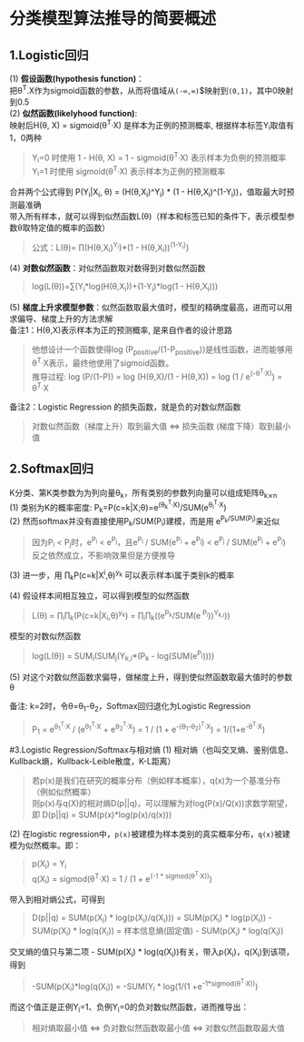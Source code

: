 # 分类模型算法推导的简要概述

## 1.Logistic回归
(1) <b>假设函数(hypothesis function)</b>：<br/>
把θ<sup>T</sup>.X作为sigmoid函数的参数，从而将值域从`(-∞,∞)`$映射到`(0,1)`，其中0映射到0.5 <br/>
(2) <b>似然函数(likelyhood function)</b>: <br/>
映射后H(θ, X) = sigmoid(θ<sup>T</sup>·X) 是样本为正例的预测概率, 根据样本标签Y<sub>i</sub>取值有1，0两种
> Y<sub>i</sub>=0 时使用 1 - H(θ, X) = 1 - sigmoid(θ<sup>T</sup>·X) 表示样本为负例的预测概率<br/>
> Y<sub>i</sub>=1 时使用 sigmoid(θ<sup>T</sup>·X) 表示样本为正例的预测概率

合并两个公式得到 P(Y<sub>i</sub>|X<sub>i</sub>, θ) = (H(θ,X<sub>i</sub>)^Y<sub>i</sub>) * (1 - H(θ,X<sub>i</sub>)^(1-Y<sub>i</sub>))，值取最大时预测最准确<br/>
带入所有样本，就可以得到似然函数L(θ)（样本和标签已知的条件下，表示模型参数θ取特定值的概率的函数）
> 公式：L(θ)= ∏(H(θ,X<sub>i</sub>)<sup>Y<sub>i</sub></sup>)*(1 - H(θ,X<sub>i</sub>))<sup>(1-Y<sub>i</sub>)</sup>)

(4) <b>对数似然函数</b>：对似然函数取对数得到对数似然函数
> log(L(θ))=∑(Y<sub>i</sub>\*log(H(θ,X<sub>i</sub>))+(1-Y<sub>i</sub>)\*log(1 - H(θ,X<sub>i</sub>)))

(5) <b>梯度上升求模型参数</b>：似然函数取最大值时，模型的精确度最高，进而可以用求偏导、梯度上升的方法求解 <br/>
备注1：H(θ,X)表示样本为正的预测概率, 是来自作者的设计思路
> 他想设计一个函数使得log (P<sub>positive</sub>/(1-P<sub>positive</sub>))是线性函数，进而能够用θ<sup>T</sup>·X表示，最终他使用了sigmoid函数。<br/>
> 推导过程: log (P/(1-P)) = log (H(θ,X)/(1 - H(θ,X)) = log (1 / e<sup>(-θ<sup>T</sup>·X)</sup>)</sup> = θ<sup>T</sup>·X

备注2：Logistic Regression 的损失函数，就是负的对数似然函数
> 对数似然函数（梯度上升）取到最大值 <=> 损失函数 (梯度下降）取到最小值

## 2.Softmax回归
K分类、第K类参数为为列向量θ<sub>k</sub>，所有类别的参数列向量可以组成矩阵θ<sub>k⨯n</sub><br/>
(1) 类别为K的概率密度: P<sub>k</sub>=P(c=k|X;θ)=e<sup>(θ<sub>k</sub><sup>T</sup>·X)</sup>/SUM(e<sup>θ<sub>i</sub><sup>T</sup>·X</sup>) </sup><br/>
(2) 然而softmax并没有直接使用P<sub>k</sub>/SUM(P<sub>i</sub>)建模，而是用 e<sup>P<sub>k</sub>/SUM(P<sub>i</sub>)</sup>来近似  
> 因为P<sub>i</sub> < P<sub>j</sub>时，e<sup>P<sub>i</sub></sup> < e<sup>P<sub>j</sub></sup>，且e<sup>P<sub>i</sub></sup> / SUM(e<sup>P<sub>i</sub></sup> + e<sup>P<sub>j</sub></sup>) < e<sup>P<sub>j</sub></sup> / SUM(e<sup>P<sub>i</sub></sup> + e<sup>P<sub>j</sub></sup>) <br/>
> 反之依然成立，不影响效果但是方便推导

(3) 进一步，用 ∏<sub>k</sub>P(c=k|X<sup>i</sup>,θ)<sup>y<sub>k</sub></sup> 可以表示样本i属于类别k的概率<br/>

(4)	假设样本间相互独立，可以得到模型的似然函数
> L(θ) = ∏<sub>i</sub>∏<sub>k</sub>(P(c=k|X<sub>i</sub>,θ)<sup>y<sub>k</sub></sup>) = ∏<sub>i</sub>∏<sub>k</sub>((e<sup>P<sub>k</sub></sup>/SUM(e<sup> P<sub>i</sub></sup>))<sup>Y<sub>k,i</sub></sup>))<br/>

模型的对数似然函数
> log(L(θ)) = SUM<sub>i</sub>(SUM<sub>j</sub>(Y<sub>k,i</sub>*(P<sub>k</sub> - log(SUM(e<sup>P<sub>j</sub></sup>))))

(5)	对这个对数似然函数求偏导，做梯度上升，得到使似然函数取最大值时的参数θ

备注:  k=2时，令θ=θ<sub>1</sub>-θ<sub>2</sub>，Softmax回归退化为Logistic Regression</br>
> P<sub>1</sub> = e<sup>θ<sub>1</sub><sup>T</sup>·X</sup> / (e<sup>θ<sub>1</sub><sup>T</sup>·X</sup> + e<sup>θ<sub>2</sub><sup>T</sup>·X</sup>) = 1 / (1 + e<sup>-(θ<sub>1</sub>-θ<sub>2</sub>)<sup>T</sup>·X</sup>) = 1/(1+e<sup>-θ<sup>T</sup>·X</sup>)

#3.Logistic Regression/Softmax与相对熵
(1) 相对熵（也叫交叉熵、鉴别信息、Kullback熵，Kullback-Leible散度，K-L距离）</br>
> 若p(x)是我们在研究的概率分布（例如样本概率），q(x)为一个基准分布（例如似然概率）</br>
> 则p(x)与q(X)的相对熵D(p||q)，可以理解为对log(P(x)/Q(x))求数学期望，即
D(p||q) = SUM(p(x)*log(p(x)/q(x))) 

(2) 在logistic regression中，`p(x)`被建模为样本类别的真实概率分布，`q(x)`被建模为似然概率。即：
> p(X<sub>i</sub>) = Y<sub>i</sub></br>
> q(X<sub>i</sub>) = sigmod(θ<sup>T</sup>·X) = 1 / (1 + e<sup>(-1 * sigmod(θ<sup>T</sup>·X))</sup>)</br>

带入到相对熵公式，可得到
> D(p||q) = SUM(p(X<sub>i</sub>) * log(p(X<sub>i</sub>)/q(X<sub>i</sub>))) = SUM(p(X<sub>i</sub>) * log(p(X<sub>i</sub>)) - SUM(p(X<sub>i</sub>) * log(q(X<sub>i</sub>)) = 样本信息熵(固定值) - SUM(p(X<sub>i</sub>) * log(q(X<sub>i</sub>)) </br>

交叉熵的值只与第二项 - SUM(p(X<sub>i</sub>) * log(q(X<sub>i</sub>))有关，带入p(X<sub>i</sub>)，q(X<sub>i</sub>)到该项，得到</br>
> -SUM(p(X<sub>i</sub>)\*log(q(X<sub>i</sub>)) = -SUM(Y<sub>i</sub> * log(1/(1 +e<sup>-1\*sigmod(θ<sup>T</sup>·X))</sup>)</br>
 
而这个值正是正例Y<sub>i</sub>=1、负例Y<sub>i</sub>=0的负对数似然函数，进而推导出：</br>
> 相对熵取最小值 <=> 负对数似然函数取最小值 <=> 对数似然函数取最大值 

